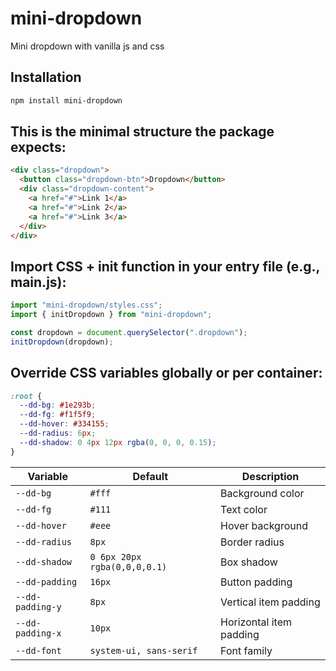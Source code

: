 # mini-dropdown

Mini dropdown with vanilla js and css

## Installation

```bash
npm install mini-dropdown
```

## This is the minimal structure the package expects:

```html
<div class="dropdown">
  <button class="dropdown-btn">Dropdown</button>
  <div class="dropdown-content">
    <a href="#">Link 1</a>
    <a href="#">Link 2</a>
    <a href="#">Link 3</a>
  </div>
</div>
```

## Import CSS + init function in your entry file (e.g., main.js):

```js
import "mini-dropdown/styles.css";
import { initDropdown } from "mini-dropdown";

const dropdown = document.querySelector(".dropdown");
initDropdown(dropdown);
```

## Override CSS variables globally or per container:

```css
:root {
  --dd-bg: #1e293b;
  --dd-fg: #f1f5f9;
  --dd-hover: #334155;
  --dd-radius: 6px;
  --dd-shadow: 0 4px 12px rgba(0, 0, 0, 0.15);
}
```

| Variable         | Default                      | Description             |
| ---------------- | ---------------------------- | ----------------------- |
| `--dd-bg`        | `#fff`                       | Background color        |
| `--dd-fg`        | `#111`                       | Text color              |
| `--dd-hover`     | `#eee`                       | Hover background        |
| `--dd-radius`    | `8px`                        | Border radius           |
| `--dd-shadow`    | `0 6px 20px rgba(0,0,0,0.1)` | Box shadow              |
| `--dd-padding`   | `16px`                       | Button padding          |
| `--dd-padding-y` | `8px`                        | Vertical item padding   |
| `--dd-padding-x` | `10px`                       | Horizontal item padding |
| `--dd-font`      | `system-ui, sans-serif`      | Font family             |
